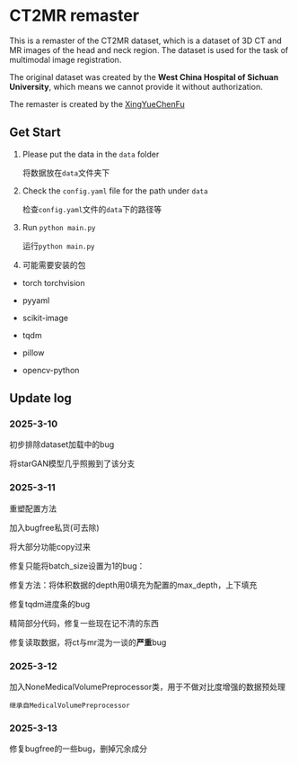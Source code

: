 # CT2MR remaster

This is a remaster of the CT2MR dataset, which is a dataset of 3D CT and MR images of the head and neck region. The dataset is used for the task of multimodal image registration. 

The original dataset was created by the **West China Hospital of Sichuan University**, which means we cannot provide it without authorization. 

The remaster is created by the [XingYueChenFu](https://github.com/XingYueChenFu)

## Get Start
1. Please put the data in the `data` folder

    将数据放在`data`文件夹下

2. Check the `config.yaml` file for the path under `data`

    检查`config.yaml`文件的`data`下的路径等


3. Run `python main.py`

    运行`python main.py`

4. 可能需要安装的包

- torch torchvision

- pyyaml

- scikit-image

- tqdm

- pillow

- opencv-python

## Update log

### 2025-3-10

初步排除dataset加载中的bug

将starGAN模型几乎照搬到了该分支

### 2025-3-11

重塑配置方法

加入bugfree私货(可去除)

将大部分功能copy过来

修复只能将batch_size设置为1的bug：

  修复方法：将体积数据的depth用0填充为配置的max_depth，上下填充

修复tqdm进度条的bug

精简部分代码，修复一些现在记不清的东西

修复读取数据，将ct与mr混为一谈的**严重**bug

### 2025-3-12

加入NoneMedicalVolumePreprocessor类，用于不做对比度增强的数据预处理

    继承自MedicalVolumePreprocessor

### 2025-3-13

修复bugfree的一些bug，删掉冗余成分
